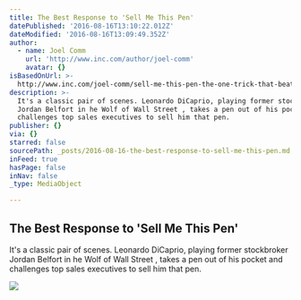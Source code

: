 ```yaml
---
title: The Best Response to 'Sell Me This Pen'
datePublished: '2016-08-16T13:10:22.012Z'
dateModified: '2016-08-16T13:09:49.352Z'
author:
  - name: Joel Comm
    url: 'http://www.inc.com/author/joel-comm'
    avatar: {}
isBasedOnUrl: >-
  http://www.inc.com/joel-comm/sell-me-this-pen-the-one-trick-that-beats-the-toughest-interview-question.html?utm_content=buffer144c2&utm_medium=social&utm_source=twitter.com&utm_campaign=buffer
description: >-
  It's a classic pair of scenes. Leonardo DiCaprio, playing former stockbroker
  Jordan Belfort in he Wolf of Wall Street , takes a pen out of his pocket and
  challenges top sales executives to sell him that pen.
publisher: {}
via: {}
starred: false
sourcePath: _posts/2016-08-16-the-best-response-to-sell-me-this-pen.md
inFeed: true
hasPage: false
inNav: false
_type: MediaObject

---
```

<article style=""><h1>The Best Response to 'Sell Me This Pen'</h1><p>It's a classic pair of scenes. Leonardo DiCaprio, playing former stockbroker Jordan Belfort in he Wolf of Wall Street , takes a pen out of his pocket and challenges top sales executives to sell him that pen.</p><img src="http://www.incimages.com/uploaded_files/image/970x450/getty_152764303_2000144520009280190_97429.jpg" /></article>